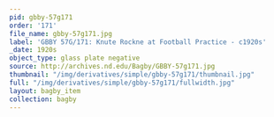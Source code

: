 ```yaml
---
pid: gbby-57g171
order: '171'
file_name: gbby-57g171.jpg
label: 'GBBY 57G/171: Knute Rockne at Football Practice - c1920s'
_date: 1920s
object_type: glass plate negative
source: http://archives.nd.edu/Bagby/GBBY-57g171.jpg
thumbnail: "/img/derivatives/simple/gbby-57g171/thumbnail.jpg"
full: "/img/derivatives/simple/gbby-57g171/fullwidth.jpg"
layout: bagby_item
collection: bagby
---
```

